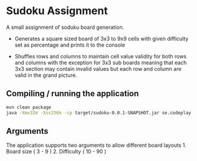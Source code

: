 
# Sudoku Assignment
A small assignment of soduku board generation.

* Generates a square sized board of 3x3 to 9x9 cells with given difficulty set as percentage and prints it to the console

* Shuffles rows and columns to maintain cell value validity for both rows and columns with the exception for 3x3 sub boards meaning that each 3x3 section may contain invalid values but each row and column are valid in the grand picture.

## Compiling / running the application

```bash
mvn clean package
java -Xmx32m -Xss256k -cp target/sudoku-0.0.1-SNAPSHOT.jar se.codeplay.hiq.assignment.sudoku.Main 4 50
```

## Arguments
The application supports two arguments to allow different board layouts
	1. Board size ( 3 - 9 )
	2. Difficulty ( 10 - 90 )
